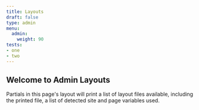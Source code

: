 ```yaml
---
title: Layouts
draft: false
type: admin
menu:
  admin:
    weight: 90
tests:
- one
- two
---
```

## Welcome to Admin Layouts

Partials in this page's layout will print a list of layout files available, including the printed file, a list of detected site and page variables used.  